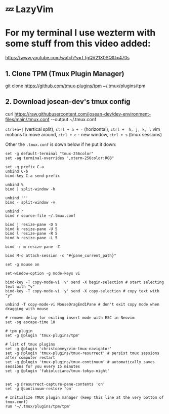 # 💤 LazyVim

# For my terminal I use wezterm with some stuff from this video added:
https://www.youtube.com/watch?v=TTgQV21X0SQ&t=470s


## 1. Clone TPM (Tmux Plugin Manager)
git clone https://github.com/tmux-plugins/tpm ~/.tmux/plugins/tpm

## 2. Download josean-dev's tmux config
curl https://raw.githubusercontent.com/josean-dev/dev-environment-files/main/.tmux.conf --output ~/.tmux.conf

`ctrl+a+|` (vertical split), `ctrl + a + -` (horizontal), `ctrl +  h, j, k, l` vim motions to move around, `ctrl + c` - new window, `ctrl + s` (tmux sessions)

Other the `.tmux.conf` is down below if he put it down:

```
set -g default-terminal "tmux-256color"
set -ag terminal-overrides ",xterm-256color:RGB"

set -g prefix C-a
unbind C-b
bind-key C-a send-prefix

unbind %
bind | split-window -h 

unbind '"'
bind - split-window -v

unbind r
bind r source-file ~/.tmux.conf

bind j resize-pane -D 5
bind k resize-pane -U 5
bind l resize-pane -R 5
bind h resize-pane -L 5

bind -r m resize-pane -Z

bind M-c attach-session -c "#{pane_current_path}"

set -g mouse on

set-window-option -g mode-keys vi

bind-key -T copy-mode-vi 'v' send -X begin-selection # start selecting text with "v"
bind-key -T copy-mode-vi 'y' send -X copy-selection # copy text with "y"

unbind -T copy-mode-vi MouseDragEnd1Pane # don't exit copy mode when dragging with mouse

# remove delay for exiting insert mode with ESC in Neovim
set -sg escape-time 10

# tpm plugin
set -g @plugin 'tmux-plugins/tpm'

# list of tmux plugins
set -g @plugin 'christoomey/vim-tmux-navigator'
set -g @plugin 'tmux-plugins/tmux-resurrect' # persist tmux sessions after computer restart
set -g @plugin 'tmux-plugins/tmux-continuum' # automatically saves sessions for you every 15 minutes
set -g @plugin 'fabioluciano/tmux-tokyo-night'


set -g @resurrect-capture-pane-contents 'on'
set -g @continuum-restore 'on'

# Initialize TMUX plugin manager (keep this line at the very bottom of tmux.conf)
run '~/.tmux/plugins/tpm/tpm'
```
